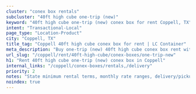 ```yaml
---
cluster: "conex box rentals"
subcluster: "40ft high cube one-trip (new)"
keyword: "40ft high cube one-trip (new) conex box for rent Coppell, TX"
intent: "Transactional-Local"
page_type: "Location-Product"
city: "Coppell, TX"
title_tag: "Coppell 40ft high cube conex box for rent | LC Container"
meta_description: "Buy one-trip (new) 40ft high cube conex box rent with local delivery in Coppell, TX. LC Container — local Since 2003. Request a fast quote today."
url_slug: "/coppell/rent/40ft-high-cube/conex-boxes/one-trip-new"
h1: "Rent 40ft high cube one-trip (new) conex box in Coppell"
internal_links: "/coppell/conex-boxes/rentals,/delivery"
priority: 2
notes: "State minimum rental terms, monthly rate ranges, delivery/pickup fees, service area."
noindex: true
---
```


<!-- TODO: Add unique city/inventory copy, images, and internal links here. -->
